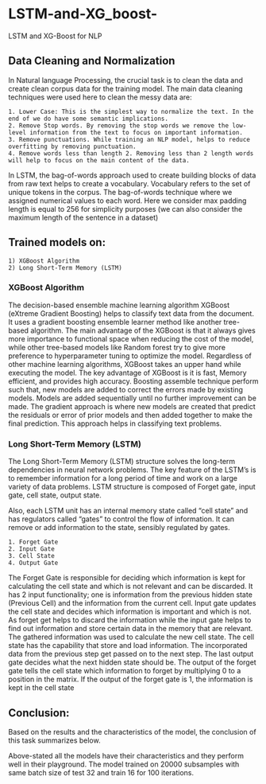 # LSTM-and-XG_boost-
LSTM and XG-Boost for NLP

## Data Cleaning and Normalization

In Natural language Processing, the crucial task is to clean the data and create clean corpus data for the training model.
The main data cleaning techniques were used here to clean the messy data are:

	1. Lower Case: This is the simplest way to normalize the text. In the end of we do have some semantic implications. 
	2. Remove Stop words. By removing the stop words we remove the low-level information from the text to focus on important information.  
	3. Remove punctuations. While training an NLP model, helps to reduce overfitting by removing punctuation.  
	4. Remove words less than length 2. Removing less than 2 length words will help to focus on the main content of the data.

In LSTM, the bag-of-words approach used to create building blocks of data from raw text helps to create a vocabulary. Vocabulary refers to the set of unique tokens in the corpus. The bag-of-words technique where we assigned numerical values to each word. Here we consider max padding length is equal to 256 for simplicity purposes (we can also consider the maximum length of the sentence in a dataset)

## Trained models on:

    1) XGBoost Algorithm
    2) Long Short-Term Memory (LSTM)
    
### XGBoost Algorithm

The decision-based ensemble machine learning algorithm XGBoost (eXtreme Gradient Boosting) helps to classify text data from the document. It uses a gradient boosting ensemble learner method like another tree-based algorithm. The main advantage of the XGBoost is that it always gives more importance to functional space when reducing the cost of the model, while other tree-based models like Random forest try to give more preference to hyperparameter tuning to optimize the model. 
Regardless of other machine learning algorithms, XGBoost takes an upper hand while executing the model. The key advantage of XGBoost is it is fast, Memory efficient, and provides high accuracy. Boosting assemble technique perform such that, new models are added to correct the errors made by existing models. Models are added sequentially until no further improvement can be made. The gradient approach is where new models are created that predict the residuals or error of prior models and then added together to make the final prediction. This approach helps in classifying text problems.
 
### Long Short-Term Memory (LSTM)

The Long Short-Term Memory (LSTM) structure solves the long-term dependencies in neural network problems. The key feature of the LSTM’s is to remember information for a long period of time and work on a large variety of data problems. 
LSTM structure is composed of Forget gate, input gate, cell state, output state.

Also, each LSTM unit has an internal memory state called “cell state” and has regulators called “gates” to control the flow of information. It can remove or add information to the state, sensibly regulated by gates. 

    1. Forget Gate
    2. Input Gate
    3. Cell State
    4. Output Gate

The Forget Gate is responsible for deciding which information is kept for calculating the cell state and which is not relevant and can be discarded. It has 2 input functionality; one is information from the previous hidden state (Previous Cell) and the information from the current cell.
Input gate updates the cell state and decides which information is important and which is not. As forget get helps to discard the information while the input gate helps to find out information and store certain data in the memory that are relevant. 
The gathered information was used to calculate the new cell state. The cell state has the capability that store and load information. The incorporated data from the previous step get passed on to the next step.
The last output gate decides what the next hidden state should be. The output of the forget gate tells the cell state which information to forget by multiplying 0 to a position in the matrix. If the output of the forget gate is 1, the information is kept in the cell state


## Conclusion:
Based on the results and the characteristics of the model, the conclusion of this task summarizes below. 

Above-stated all the models have their characteristics and they perform well in their playground. The model trained on 20000 subsamples with same batch size of test 32 and train 16 for 100 iterations.
